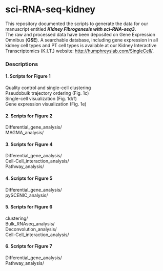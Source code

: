 # sci-RNA-seq-kidney
This repository documented the scripts to generate the data for our manuscript entitled ***Kidney Fibrogenesis with sci-RNA-seq3***. <link> <br>
The raw and processed data have been deposited on Gene Expression Omnibus (**GSE**). A searchable database, including gene expression in all kidney cell types and PT cell types is available at our Kidney Interactive Transcriptomics (K.I.T.) website: http://humphreyslab.com/SingleCell/.

### Descriptions

#### 1. Scripts for Figure 1<br>
Quality control and single-cell clustering<br>
Pseudobulk trajectory ordering (Fig. 1c)<br>
Single-cell visualization (Fig. 1d/f)<br>
Gene expression visualization (Fig. 1e)<br>


#### 2. Scripts for Figure 2<br>
Differential_gene_analysis/<br>
MAGMA_analysis/<br>

#### 3. Scripts for Figure 4<br> 
Differential_gene_analysis/<br>
Cell-Cell_interaction_analysis/<br>
Pathway_analysis/<br>

#### 4. Scripts for Figure 5<br>
Differential_gene_analysis/<br>
pySCENIC_analysis/<br>

#### 5. Scripts for Figure 6<br>
clustering/<br>
Bulk_RNAseq_analysis/<br>
Deconvolution_analysis/<br>
Cell-Cell_interaction_analysis/<br>

#### 6. Scripts for Figure 7<br>
Differential_gene_analysis/<br>
Pathway_analysis/
